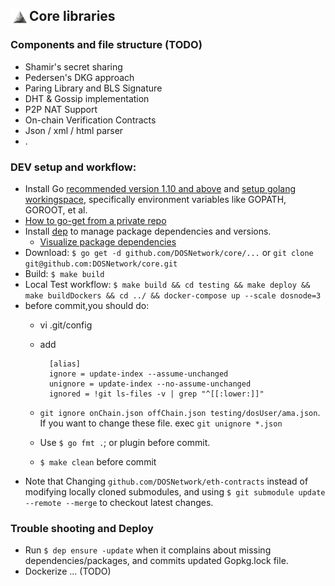 ## <img align="left" width=30 src="media/logo-white.jpg"> Core libraries


### Components and file structure (TODO)
- Shamir's secret sharing 
- Pedersen's DKG approach
- Paring Library and BLS Signature
- DHT & Gossip implementation
- P2P NAT Support
- On-chain Verification Contracts
- Json / xml / html parser
- .


### DEV setup and workflow:
- Install Go [recommended version 1.10 and above](https://blog.golang.org/go1.10) and [setup golang workingspace](https://golang.org/doc/install), specifically environment variables like GOPATH, GOROOT, et al.
- [How to go-get from a private repo](https://blog.wilianto.com/go-get-from-private-repository.html)
- Install [dep](https://golang.github.io/dep/docs/daily-dep.html#key-takeaways) to manage package dependencies and versions.
  - [Visualize package dependencies](https://golang.github.io/dep/docs/daily-dep.html#visualizing-dependencies)
- Download: `$ go get -d github.com/DOSNetwork/core/...` or `git clone git@github.com:DOSNetwork/core.git`
- Build: `$ make build`
- Local Test workflow: `$ make build && cd testing && make deploy && make buildDockers && cd ../ && docker-compose up --scale dosnode=3`    
- before commit,you should do:
	- vi .git/config 
	- add 	
		
			[alias]
			ignore = update-index --assume-unchanged
			unignore = update-index --no-assume-unchanged
			ignored = !git ls-files -v | grep "^[[:lower:]]"
			
	- `git ignore onChain.json offChain.json testing/dosUser/ama.json`. If you want to change these file. exec `git unignore *.json`
	- Use `$ go fmt .`; or plugin before commit.
	- `$ make clean` before commit
- Note that Changing `github.com/DOSNetwork/eth-contracts` instead of modifying locally cloned submodules, and using `$ git submodule update --remote --merge` to checkout latest changes.


### Trouble shooting and Deploy
- Run `$ dep ensure -update` when it complains about missing dependencies/packages, and commits updated Gopkg.lock file.
- Dockerize ... (TODO)
